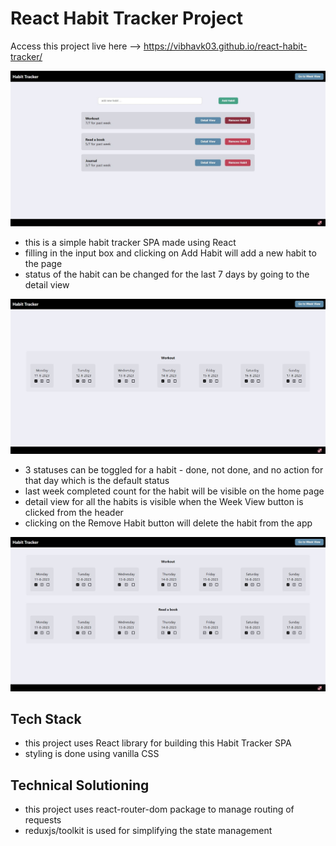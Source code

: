 # React Habit Tracker Project

Access this project live here --> https://vibhavk03.github.io/react-habit-tracker/<br>

![](assets/home.JPG)

- this is a simple habit tracker SPA made using React<br>
- filling in the input box and clicking on Add Habit will add a new habit to the page<br>
- status of the habit can be changed for the last 7 days by going to the detail view<br>

![](assets/detail_view.JPG)

- 3 statuses can be toggled for a habit - done, not done, and no action for that day which is the default status<br>
- last week completed count for the habit will be visible on the home page
- detail view for all the habits is visible when the Week View button is clicked from the header<br>
- clicking on the Remove Habit button will delete the habit from the app<br>

![](assets/week_view.JPG)

## Tech Stack

- this project uses React library for building this Habit Tracker SPA<br>
- styling is done using vanilla CSS<br>

## Technical Solutioning

- this project uses react-router-dom package to manage routing of requests<br>
- reduxjs/toolkit is used for simplifying the state management<br>
